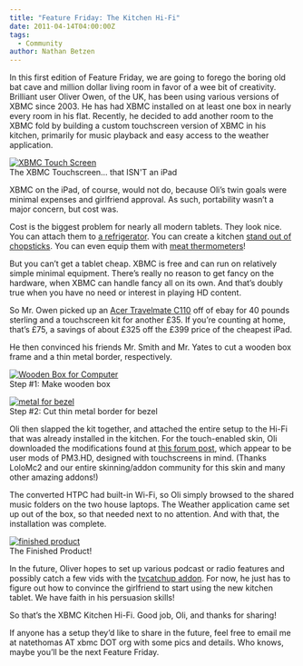 ```yaml
---
title: "Feature Friday: The Kitchen Hi-Fi"
date: 2011-04-14T04:00:00Z
tags:
  - Community
author: Nathan Betzen
---
```


In this first edition of Feature Friday, we are going to forego the boring old bat cave and million dollar living room in favor of a wee bit of creativity. Brilliant user Oliver Owen, of the UK, has been using various versions of XBMC since 2003. He has had XBMC installed on at least one box in nearly every room in his flat. Recently, he decided to add another room to the XBMC fold by building a custom touchscreen version of XBMC in his kitchen, primarily for music playback and easy access to the weather application.

[![XBMC Touch Screen](/images/blog/1-300x225.webp "XBMC Touch Screen")](/images/blog/1.webp)  
 The XBMC Touchscreen… that ISN'T an iPad

XBMC on the iPad, of course, would not do, because Oli’s twin goals were minimal expenses and girlfriend approval. As such, portability wasn’t a major concern, but cost was.

Cost is the biggest problem for nearly all modern tablets. They look nice. You can attach them to [a refrigerator](https://gizmodo.com/ "iPad Frig Magnet"). You can create a kitchen [stand out of chopsticks](https://lifehacker.com/ "iPad Chopsticks"). You can even equip them with [meat thermometers](https://www.engadget.com/2010-12-14-igrill-meat-thermometer-for-iphone-is-the-expensive-unholy-marr.html "iGrill Meat Thermometer")!

But you can’t get a tablet cheap. XBMC is free and can run on relatively simple minimal equipment. There’s really no reason to get fancy on the hardware, when XBMC can handle fancy all on its own. And that’s doubly true when you have no need or interest in playing HD content.

So Mr. Owen picked up an [Acer Travelmate C110](https://www.amazon.com/gp/product/B0001STIUO/ref=as_li_ss_tl?ie=UTF8&amp;tag=thfefi02-20&amp;linkCode=as2&amp;camp=1789&amp;creative=390957&amp;creativeASIN=B0001STIUO "No longer available on Amazon") off of ebay for 40 pounds sterling and a touchscreen kit for another £35. If you’re counting at home, that’s £75, a savings of about £325 off the £399 price of the cheapest iPad.

He then convinced his friends Mr. Smith and Mr. Yates to cut a wooden box frame and a thin metal border, respectively.

[![Wooden Box for Computer](/images/blog/4-300x225.webp "Wooden Box for Computer")](/images/blog/4.webp)  
 Step #1: Make wooden box

[![metal for bezel](/images/blog/5-300x225.webp "metal for bezel")](/images/blog/5.webp)  
 Step #2: Cut thin metal border for bezel

Oli then slapped the kit together, and attached the entire setup to the Hi-Fi that was already installed in the kitchen. For the touch-enabled skin, Oli downloaded the modifications found at [this forum post](https://forum.kodi.tv/showthread.php?tid=48818 "Touch-enabled PM3"), which appear to be user mods of PM3.HD, designed with touchscreens in mind. (Thanks LoloMc2 and our entire skinning/addon community for this skin and many other amazing addons!)

The converted HTPC had built-in Wi-Fi, so Oli simply browsed to the shared music folders on the two house laptops. The Weather application came set up out of the box, so that needed next to no attention. And with that, the installation was complete.

[![finished product](/images/blog/2-300x225.webp "Finished product")](/images/blog/2.webp)  
 The Finished Product!

In the future, Oliver hopes to set up various podcast or radio features and possibly catch a few vids with the [tvcatchup addon](http://plugins.tvcatchup.com/~xbmc/ "TVCatchup"). For now, he just has to figure out how to convince the girlfriend to start using the new kitchen tablet. We have faith in his persuasion skills!

So that’s the XBMC Kitchen Hi-Fi. Good job, Oli, and thanks for sharing!

If anyone has a setup they’d like to share in the future, feel free to email me at natethomas AT xbmc DOT org with some pics and details. Who knows, maybe you’ll be the next Feature Friday.
